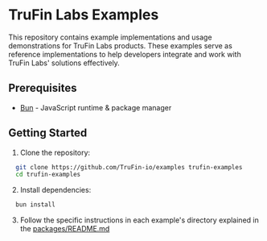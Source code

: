 # TruFin Labs Examples

This repository contains example implementations and usage demonstrations for TruFin Labs products. These examples serve
as reference implementations to help developers integrate and work with TruFin Labs' solutions effectively.

## Prerequisites

- [Bun](https://bun.sh) - JavaScript runtime & package manager

## Getting Started

1. Clone the repository:

```bash
  git clone https://github.com/TruFin-io/examples trufin-examples
  cd trufin-examples
```

2. Install dependencies:

```bash
  bun install
```

3. Follow the specific instructions in each example's directory explained in the
   [packages/README.md](./packages/README.md)

